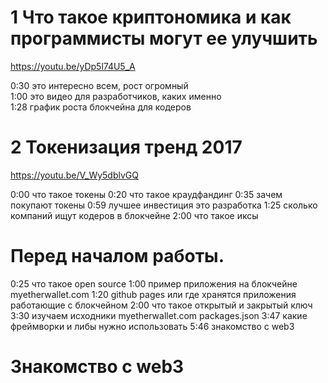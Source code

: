 # 1 Что такое криптономика и как программисты могут ее улучшить
https://youtu.be/yDp5l74U5_A 

0:30 это интересно всем, рост огромный <Br>
1:00 это видео для разработчиков, каких именно<Br>
1:28 график роста блокчейна для кодеров<Br>

# 2 Токенизация тренд 2017
https://youtu.be/V_Wy5dblvGQ

0:00 что такое токены
0:20 что такое краудфандинг
0:35 зачем покупают токены
0:59 лучшее инвестиция это разработка
1:25 сколько компаний ищут кодеров в блокчейне
2:00 что такое иксы

# Перед началом работы. 

0:25 что такое open source
1:00 пример приложения на блокчейне myetherwallet.com
1:20 github pages или где хранятся приложения работающие с блокчейном
2:00 что такое открытый и закрытый ключ
3:30 изучаем исходники myetherwallet.com packages.json
3:47 какие фреймворки и либы нужно использовать
5:46 знакомство с web3

# Знакомство с web3


